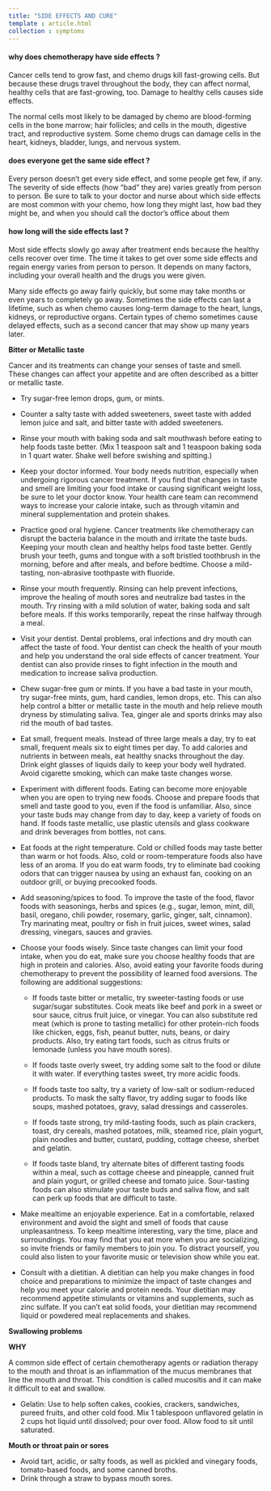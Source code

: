 ```yaml
---
title: "SIDE EFFECTS AND CURE"
template : article.html
collection : symptoms
---
```


#### why does chemotherapy have side effects ?
Cancer cells tend to grow fast, and chemo drugs kill fast-growing cells. But because these drugs travel throughout the body, they can affect normal, healthy cells that are fast-growing, too. Damage to healthy cells causes side effects.

The normal cells most likely to be damaged by chemo are blood-forming cells in the bone marrow; hair follicles; and cells in the mouth, digestive tract, and reproductive system. Some chemo drugs can damage cells in the heart, kidneys, bladder, lungs, and nervous system.

#### does everyone get the same side effect ?
Every person doesn’t get every side effect, and some people get few, if any.
The severity of side effects (how “bad” they are) varies greatly from person to person. Be sure to talk to your doctor and nurse about which side effects are most common with your chemo, how long they might last, how bad they might be, and when you should call the doctor’s office about them

#### how long will the side effects last ?
Most side effects slowly go away after treatment ends because the healthy cells recover over time. The time it takes to get over some side effects and regain energy varies from person to person. It depends on many factors, including your overall health and the drugs you were given.

Many side effects go away fairly quickly, but some may take months or even years to completely go away. Sometimes the side effects can last a lifetime, such as when chemo causes long-term damage to the heart, lungs, kidneys, or reproductive organs. Certain types of chemo sometimes cause delayed effects, such as a second cancer that may show up many years later.


**Bitter or Metallic taste**

Cancer and its treatments can change your senses of taste and smell. These changes can affect your appetite and are often described as a bitter or metallic taste.

+ Try sugar-free lemon drops, gum, or mints.

+ Counter a salty taste with added sweeteners, sweet taste with added lemon juice and salt, and bitter taste with added sweeteners.

+ Rinse your mouth with baking soda and salt mouthwash before eating to help foods taste better. (Mix 1 teaspoon salt and 1 teaspoon baking soda in 1 quart water. Shake well before swishing and spitting.)

+ Keep your doctor informed. Your body needs nutrition, especially when undergoing rigorous cancer treatment. If you find that changes in taste and smell are limiting your food intake or causing significant weight loss, be sure to let your doctor know. Your health care team can recommend ways to increase your calorie intake, such as through vitamin and mineral supplementation and protein shakes.

+ Practice good oral hygiene. Cancer treatments like chemotherapy can disrupt the bacteria balance in the mouth and irritate the taste buds. Keeping your mouth clean and healthy helps food taste better. Gently brush your teeth, gums and tongue with a soft bristled toothbrush in the morning, before and after meals, and before bedtime. Choose a mild-tasting, non-abrasive toothpaste with fluoride.

+ Rinse your mouth frequently. Rinsing can help prevent infections, improve the healing of mouth sores and neutralize bad tastes in the mouth. Try rinsing with a mild solution of water, baking soda and salt before meals. If this works temporarily, repeat the rinse halfway through a meal.

+ Visit your dentist. Dental problems, oral infections and dry mouth can affect the taste of food. Your dentist can check the health of your mouth and help you understand the oral side effects of cancer treatment. Your dentist can also provide rinses to fight infection in the mouth and medication to increase saliva production.

+ Chew sugar-free gum or mints. If you have a bad taste in your mouth, try sugar-free mints, gum, hard candies, lemon drops, etc. This can also help control a bitter or metallic taste in the mouth and help relieve mouth dryness by stimulating saliva. Tea, ginger ale and sports drinks may also rid the mouth of bad tastes.

+ Eat small, frequent meals. Instead of three large meals a day, try to eat small, frequent meals six to eight times per day. To add calories and nutrients in between meals, eat healthy snacks throughout the day. Drink eight glasses of liquids daily to keep your body well hydrated. Avoid cigarette smoking, which can make taste changes worse.

+ Experiment with different foods. Eating can become more enjoyable when you are open to trying new foods. Choose and prepare foods that smell and taste good to you, even if the food is unfamiliar. Also, since your taste buds may change from day to day, keep a variety of foods on hand. If foods taste metallic, use plastic utensils and glass cookware and drink beverages from bottles, not cans.

+ Eat foods at the right temperature. Cold or chilled foods may taste better than warm or hot foods. Also, cold or room-temperature foods also have less of an aroma. If you do eat warm foods, try to eliminate bad cooking odors that can trigger nausea by using an exhaust fan, cooking on an outdoor grill, or buying precooked foods.

+ Add seasoning/spices to food. To improve the taste of the food, flavor foods with seasonings, herbs and spices (e.g., sugar, lemon, mint, dill, basil, oregano, chili powder, rosemary, garlic, ginger, salt, cinnamon). Try marinating meat, poultry or fish in fruit juices, sweet wines, salad dressing, vinegars, sauces and gravies.

+ Choose your foods wisely. Since taste changes can limit your food intake, when you do eat, make sure you choose healthy foods that are high in protein and calories. Also, avoid eating your favorite foods during chemotherapy to prevent the possibility of learned food aversions. The following are additional suggestions:

    + If foods taste bitter or metallic, try sweeter-tasting foods or use sugar/sugar substitutes. Cook meats like beef and pork in a sweet or sour sauce, citrus fruit juice, or vinegar. You can also substitute red meat (which is prone to tasting metallic) for other protein-rich foods like chicken, eggs, fish, peanut butter, nuts, beans, or dairy products. Also, try eating tart foods, such as citrus fruits or lemonade (unless you have mouth sores).

    + If foods taste overly sweet, try adding some salt to the food or dilute it with water. If everything tastes sweet, try more acidic foods.

    + If foods taste too salty, try a variety of low-salt or sodium-reduced products. To mask the salty flavor, try adding sugar to foods like soups, mashed potatoes, gravy, salad dressings and casseroles.

    + If foods taste strong, try mild-tasting foods, such as plain crackers, toast, dry cereals, mashed potatoes, milk, steamed rice, plain yogurt, plain noodles and butter, custard, pudding, cottage cheese, sherbet and gelatin.

    + If foods taste bland, try alternate bites of different tasting foods within a meal, such as cottage cheese and pineapple, canned fruit and plain yogurt, or grilled cheese and tomato juice. Sour-tasting foods can also stimulate your taste buds and saliva flow, and salt can perk up foods that are difficult to taste.

+ Make mealtime an enjoyable experience. Eat in a comfortable, relaxed environment and avoid the sight and smell of foods that cause unpleasantness.
To keep mealtime interesting, vary the time, place and surroundings. You may find that you eat more when you are socializing, so invite friends or family members to join you. To distract yourself, you could also listen to your favorite music or television show while you eat.

+ Consult with a dietitian. A dietitian can help you make changes in food choice
and preparations to minimize the impact of taste changes and help you meet your calorie and protein needs. Your dietitian may recommend appetite stimulants or vitamins and supplements, such as zinc sulfate. If you can’t eat solid foods, your dietitian may recommend liquid or powdered meal replacements and shakes.

**Swallowing problems**

**WHY**

A common side effect of certain chemotherapy agents or radiation therapy to the mouth and throat is an inflammation of the mucus membranes that line the mouth and throat. This condition is called mucositis and it can make it difficult to eat and swallow.


- Gelatin: Use to help soften cakes, cookies, crackers, sandwiches, pureed fruits, and other cold food. Mix 1 tablespoon unflavored gelatin in 2 cups hot liquid until dissolved; pour over food. Allow food to sit until saturated.


**Mouth or throat pain or sores**
- Avoid tart, acidic, or salty foods, as well as pickled and vinegary foods, tomato-based foods, and some canned broths.
- Drink through a straw to bypass mouth sores.
